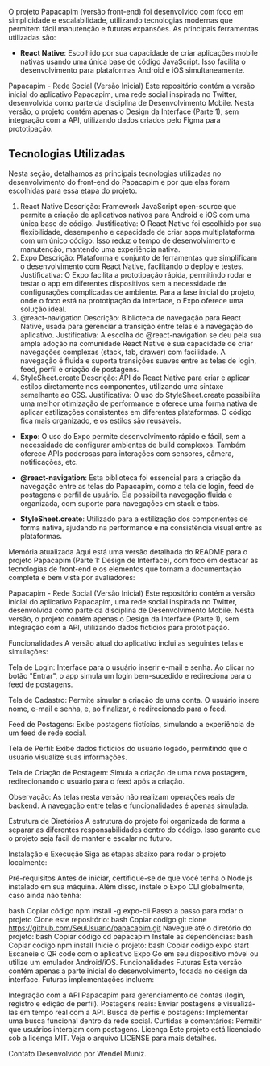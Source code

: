 
O projeto Papacapim (versão front-end) foi desenvolvido com foco em simplicidade e escalabilidade, utilizando tecnologias modernas que permitem fácil manutenção e futuras expansões. As principais ferramentas utilizadas são:

- **React Native**: Escolhido por sua capacidade de criar aplicações mobile nativas usando uma única base de código JavaScript. Isso facilita o desenvolvimento para plataformas Android e iOS simultaneamente.
  
Papacapim - Rede Social (Versão Inicial)
Este repositório contém a versão inicial do aplicativo Papacapim, uma rede social inspirada no Twitter, desenvolvida como parte da disciplina de Desenvolvimento Mobile. Nesta versão, o projeto contém apenas o Design da Interface (Parte 1), sem integração com a API, utilizando dados criados pelo Figma para prototipação.

## Tecnologias Utilizadas
Nesta seção, detalhamos as principais tecnologias utilizadas no desenvolvimento do front-end do Papacapim e por que elas foram escolhidas para essa etapa do projeto.

1. React Native
Descrição: Framework JavaScript open-source que permite a criação de aplicativos nativos para Android e iOS com uma única base de código.
Justificativa: O React Native foi escolhido por sua flexibilidade, desempenho e capacidade de criar apps multiplataforma com um único código. Isso reduz o tempo de desenvolvimento e manutenção, mantendo uma experiência nativa.
2. Expo
Descrição: Plataforma e conjunto de ferramentas que simplificam o desenvolvimento com React Native, facilitando o deploy e testes.
Justificativa: O Expo facilita a prototipação rápida, permitindo rodar e testar o app em diferentes dispositivos sem a necessidade de configurações complicadas de ambiente. Para a fase inicial do projeto, onde o foco está na prototipação da interface, o Expo oferece uma solução ideal.
3. @react-navigation
Descrição: Biblioteca de navegação para React Native, usada para gerenciar a transição entre telas e a navegação do aplicativo.
Justificativa: A escolha do @react-navigation se deu pela sua ampla adoção na comunidade React Native e sua capacidade de criar navegações complexas (stack, tab, drawer) com facilidade. A navegação é fluida e suporta transições suaves entre as telas de login, feed, perfil e criação de postagens.
4. StyleSheet.create
Descrição: API do React Native para criar e aplicar estilos diretamente nos componentes, utilizando uma sintaxe semelhante ao CSS.
Justificativa: O uso do StyleSheet.create possibilita uma melhor otimização de performance e oferece uma forma nativa de aplicar estilizações consistentes em diferentes plataformas. O código fica mais organizado, e os estilos são reusáveis.


- **Expo**: O uso do Expo permite desenvolvimento rápido e fácil, sem a necessidade de configurar ambientes de build complexos. Também oferece APIs poderosas para interações com sensores, câmera, notificações, etc.

- **@react-navigation**: Esta biblioteca foi essencial para a criação da navegação entre as telas do Papacapim, como a tela de login, feed de postagens e perfil de usuário. Ela possibilita navegação fluida e organizada, com suporte para navegações em stack e tabs.

- **StyleSheet.create**: Utilizado para a estilização dos componentes de forma nativa, ajudando na performance e na consistência visual entre as plataformas.

Memória atualizada
Aqui está uma versão detalhada do README para o projeto Papacapim (Parte 1: Design de Interface), com foco em destacar as tecnologias de front-end e os elementos que tornam a documentação completa e bem vista por avaliadores:

Papacapim - Rede Social (Versão Inicial)
Este repositório contém a versão inicial do aplicativo Papacapim, uma rede social inspirada no Twitter, desenvolvida como parte da disciplina de Desenvolvimento Mobile. Nesta versão, o projeto contém apenas o Design da Interface (Parte 1), sem integração com a API, utilizando dados fictícios para prototipação.

Funcionalidades
A versão atual do aplicativo inclui as seguintes telas e simulações:

Tela de Login: Interface para o usuário inserir e-mail e senha. Ao clicar no botão "Entrar", o app simula um login bem-sucedido e redireciona para o feed de postagens.

Tela de Cadastro: Permite simular a criação de uma conta. O usuário insere nome, e-mail e senha, e, ao finalizar, é redirecionado para o feed.

Feed de Postagens: Exibe postagens fictícias, simulando a experiência de um feed de rede social.

Tela de Perfil: Exibe dados fictícios do usuário logado, permitindo que o usuário visualize suas informações.

Tela de Criação de Postagem: Simula a criação de uma nova postagem, redirecionando o usuário para o feed após a criação.

Observação: As telas nesta versão não realizam operações reais de backend. A navegação entre telas e funcionalidades é apenas simulada.

Estrutura de Diretórios
A estrutura do projeto foi organizada de forma a separar as diferentes responsabilidades dentro do código. Isso garante que o projeto seja fácil de manter e escalar no futuro.

Instalação e Execução
Siga as etapas abaixo para rodar o projeto localmente:

Pré-requisitos
Antes de iniciar, certifique-se de que você tenha o Node.js instalado em sua máquina. Além disso, instale o Expo CLI globalmente, caso ainda não tenha:

bash
Copiar código
npm install -g expo-cli
Passo a passo para rodar o projeto
Clone este repositório:
bash
Copiar código
git clone https://github.com/SeuUsuario/papacapim.git
Navegue até o diretório do projeto:
bash
Copiar código
cd papacapim
Instale as dependências:
bash
Copiar código
npm install
Inicie o projeto:
bash
Copiar código
expo start
Escaneie o QR code com o aplicativo Expo Go em seu dispositivo móvel ou utilize um emulador Android/iOS.
Funcionalidades Futuras
Esta versão contém apenas a parte inicial do desenvolvimento, focada no design da interface. Futuras implementações incluem:

Integração com a API Papacapim para gerenciamento de contas (login, registro e edição de perfil).
Postagens reais: Enviar postagens e visualizá-las em tempo real com a API.
Busca de perfis e postagens: Implementar uma busca funcional dentro da rede social.
Curtidas e comentários: Permitir que usuários interajam com postagens.
Licença
Este projeto está licenciado sob a licença MIT. Veja o arquivo LICENSE para mais detalhes.

Contato
Desenvolvido por Wendel Muniz.
